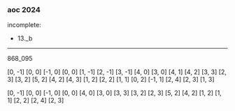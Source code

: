 ### aoc 2024

incomplete:
* 13._b

---

868_095

[0, -1]
[0, 0]
[-1, 0]
[0, 0]
[1, -1]
[2, -1]
[3, -1]
[4, 0]
[3, 0]
[4, 1]
[4, 2]
[3, 3]
[2, 3]
[3, 2]
[5, 2]
[4, 2]
[4, 3]
[1, 2]
[2, 2]
[1, 1]
[0, 2]
[-1, 1]
[2, 4]
[2, 3]
[1, 3]


[0, -1]
[0, 0]
[-1, 0]
[0, 0]
[4, 0]
[3, 0]
[3, 3]
[3, 2]
[2, 3]
[5, 2]
[4, 2]
[1, 2]
[1, 1]
[2, 2]
[2, 4]
[2, 3]

